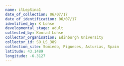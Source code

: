 ```yaml
---
name: ilLepSina1
date_of_collection: 06/07/17
date_of_identification: 06/07/17
identified_by: K Lohse
developmental_stage: adult
collected_by: Konrad Lohse
collector_organisation: Edinburgh University
collector_id: SO_LS_389
collection_site: Somiedo, Pigueces, Asturias, Spain
latitude: 43.1489
longitude: -6.3127
---
```

